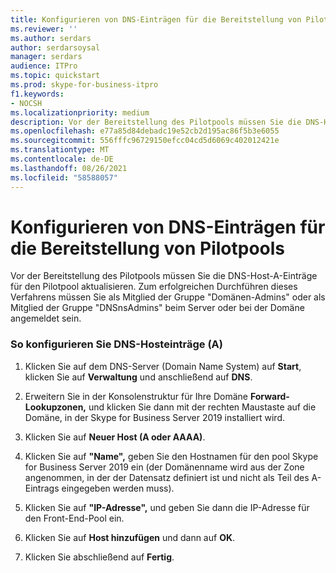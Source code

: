 ```yaml
---
title: Konfigurieren von DNS-Einträgen für die Bereitstellung von Pilotpools
ms.reviewer: ''
ms.author: serdars
author: serdarsoysal
manager: serdars
audience: ITPro
ms.topic: quickstart
ms.prod: skype-for-business-itpro
f1.keywords:
- NOCSH
ms.localizationpriority: medium
description: Vor der Bereitstellung des Pilotpools müssen Sie die DNS-Host-A-Einträge für den Pilotpool aktualisieren. Zum erfolgreichen Durchführen dieses Verfahrens müssen Sie als Mitglied der Gruppe "Domänen-Admins" oder als Mitglied der Gruppe "DNSnsAdmins" beim Server oder bei der Domäne angemeldet sein.
ms.openlocfilehash: e77a85d84debadc19e52cb2d195ac86f5b3e6055
ms.sourcegitcommit: 556fffc96729150efcc04cd5d6069c402012421e
ms.translationtype: MT
ms.contentlocale: de-DE
ms.lasthandoff: 08/26/2021
ms.locfileid: "58588057"
---
```

# <a name="configure-dns-records-for-pilot-pool-deployment"></a>Konfigurieren von DNS-Einträgen für die Bereitstellung von Pilotpools

Vor der Bereitstellung des Pilotpools müssen Sie die DNS-Host-A-Einträge für den Pilotpool aktualisieren. Zum erfolgreichen Durchführen dieses Verfahrens müssen Sie als Mitglied der Gruppe "Domänen-Admins" oder als Mitglied der Gruppe "DNSnsAdmins" beim Server oder bei der Domäne angemeldet sein.
  
### <a name="to-configure-dns-host-a-records"></a>So konfigurieren Sie DNS-Hosteinträge (A)

1. Klicken Sie auf dem DNS-Server (Domain Name System) auf **Start**, klicken Sie auf **Verwaltung** und anschließend auf **DNS**.
    
2. Erweitern Sie in der Konsolenstruktur für Ihre Domäne **Forward-Lookupzonen,** und klicken Sie dann mit der rechten Maustaste auf die Domäne, in der Skype for Business Server 2019 installiert wird.
    
3. Klicken Sie auf **Neuer Host (A oder AAAA)**.
    
4. Klicken Sie auf **"Name",** geben Sie den Hostnamen für den pool Skype for Business Server 2019 ein (der Domänenname wird aus der Zone angenommen, in der der Datensatz definiert ist und nicht als Teil des A-Eintrags eingegeben werden muss).
    
5. Klicken Sie auf **"IP-Adresse",** und geben Sie dann die IP-Adresse für den Front-End-Pool ein.
    
6. Klicken Sie auf **Host hinzufügen** und dann auf **OK**. 
    
7. Klicken Sie abschließend auf **Fertig**.
    

